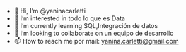 - 👋 Hi, I’m @yaninacarletti
- 👀 I’m interested in todo lo que es Data
- 🌱 I’m currently learning  SQL,Integración de datos
- 💞️ I’m looking to collaborate on  un equipo de desarrollo
- 📫 How to reach me  por mail: yanina.carletti@gmail.com

<!---
yaninacarletti/yaninacarletti is a ✨ special ✨ repository because its `README.md` (this file) appears on your GitHub profile.
You can click the Preview link to take a look at your changes.
--->
